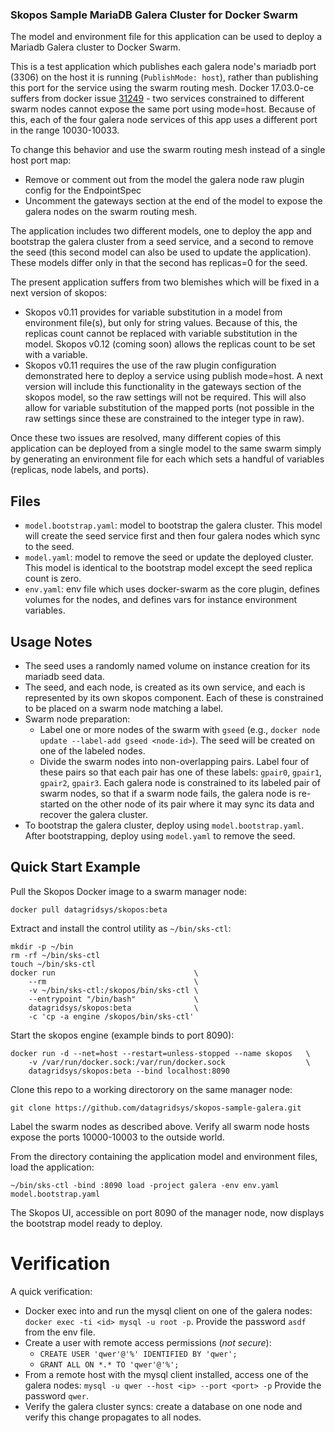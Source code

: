 <!-- vim: set filetype=markdown: -->

### Skopos Sample MariaDB Galera Cluster for Docker Swarm

The model and environment file for this application can be used to deploy a Mariadb Galera cluster to Docker Swarm.  

This is a test application which publishes each galera node's mariadb port (3306) on the host it is running (`PublishMode: host`), rather than publishing this port for the service using the swarm routing mesh.  Docker 17.03.0-ce suffers from docker issue [31249](https://github.com/docker/docker/issues/31249) - two services constrained to different swarm nodes cannot expose the same port using mode=host. Because of this, each of the four galera node services of this app uses a different port in the range 10030-10033.

To change this behavior and use the swarm routing mesh instead of a single host port map:

* Remove or comment out from the model the galera node raw plugin config for the EndpointSpec
* Uncomment the gateways section at the end of the model to expose the galera nodes on the swarm routing mesh.

The application includes two different models, one to deploy the app and bootstrap the galera cluster from a seed service, and a second to remove the seed (this second model can also be used to update the application).  These models differ only in that the second has replicas=0 for the seed.

The present application suffers from two blemishes which will be fixed in a next version of skopos:

* Skopos v0.11 provides for variable substitution in a model from environment file(s), but only for string values.  Because of this, the replicas count cannot be replaced with variable substitution in the model.  Skopos v0.12 (coming soon) allows the replicas count to be set with a variable.
* Skopos v0.11 requires the use of the raw plugin configuration demonstrated here to deploy a service using publish mode=host.  A next version will include this functionality in the gateways section of the skopos model, so the raw settings will not be required.  This will also allow for variable substitution of the mapped ports (not possible in the raw settings since these are constrained to the integer type in raw).

Once these two issues are resolved, many different copies of this application can be deployed from a single model to the same swarm simply by generating an environment file for each which sets a handful of variables (replicas, node labels, and ports).

## Files

* `model.bootstrap.yaml`: model to bootstrap the galera cluster.  This model will create the seed service first and then four galera nodes which sync to the seed.
* `model.yaml`: model to remove the seed or update the deployed cluster.  This model is identical to the bootstrap model except the seed replica count is zero.  
* `env.yaml`:  env file which uses docker-swarm as the core plugin, defines volumes for the nodes, and defines vars for instance environment variables.

## Usage Notes

* The seed uses a randomly named volume on instance creation for its mariadb seed data.
* The seed, and each node, is created as its own service, and each is represented by its own skopos component.  Each of these is constrained to be placed on a swarm node matching a label.  
* Swarm node preparation:
    * Label one or more nodes of the swarm with `gseed` (e.g., `docker node update --label-add gseed <node-id>`).  The seed will be created on one of the labeled nodes.
    * Divide the swarm nodes into non-overlapping pairs.  Label four of these pairs so that each pair has one of these labels: `gpair0`, `gpair1`, `gpair2`, `gpair3`.  Each galera node is constrained to its labeled pair of swarm nodes, so that if a swarm node fails, the galera node is re-started on the other node of its pair where it may sync its data and recover the galera cluster.
* To bootstrap the galera cluster, deploy using `model.bootstrap.yaml`.  After bootstrapping, deploy using `model.yaml` to remove the seed.

## Quick Start Example

Pull the Skopos Docker image to a swarm manager node:  
```
docker pull datagridsys/skopos:beta
```

Extract and install the control utility as `~/bin/sks-ctl`:
```
mkdir -p ~/bin
rm -rf ~/bin/sks-ctl
touch ~/bin/sks-ctl
docker run                               \
    --rm                                 \
    -v ~/bin/sks-ctl:/skopos/bin/sks-ctl \
    --entrypoint "/bin/bash"             \
    datagridsys/skopos:beta              \
    -c 'cp -a engine /skopos/bin/sks-ctl'
```

Start the skopos engine (example binds to port 8090):

```
docker run -d --net=host --restart=unless-stopped --name skopos   \
    -v /var/run/docker.sock:/var/run/docker.sock                  \
    datagridsys/skopos:beta --bind localhost:8090
```

Clone this repo to a working directorory on the same manager node:
```
git clone https://github.com/datagridsys/skopos-sample-galera.git
```

Label the swarm nodes as described above.  Verify all swarm node hosts expose the ports 10000-10003 to the outside world.

From the directory containing the application model and environment files, load the application:
```
~/bin/sks-ctl -bind :8090 load -project galera -env env.yaml model.bootstrap.yaml
```

The Skopos UI, accessible on port 8090 of the manager node, now displays the bootstrap model ready to deploy.

# Verification

A quick verification:

* Docker exec into and run the mysql client on one of the galera nodes:  `docker exec -ti <id> mysql -u root -p`.  Provide the password `asdf` from the env file.
* Create a user with remote access permissions (*not secure*):
    * `CREATE USER 'qwer'@'%' IDENTIFIED BY 'qwer';`
    * `GRANT ALL ON *.* TO 'qwer'@'%';`
* From a remote host with the mysql client installed, access one of the galera nodes:  `mysql -u qwer --host <ip> --port <port> -p`  Provide the password `qwer`.
* Verify the galera cluster syncs:  create a database on one node and verify this change propagates to all nodes.